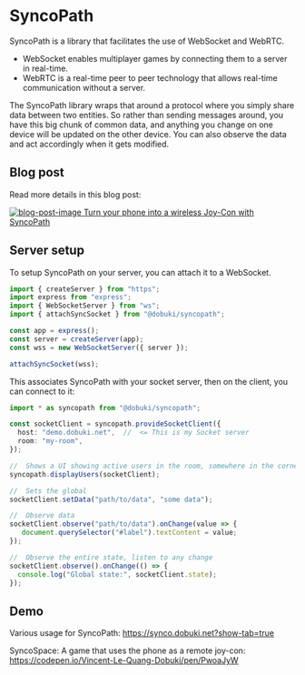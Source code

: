 # SyncoPath

SyncoPath is a library that facilitates the use of WebSocket and WebRTC.

- WebSocket enables multiplayer games by connecting them to a server in real-time.
- WebRTC is a real-time peer to peer technology that allows real-time communication without a server.

The SyncoPath library wraps that around a protocol where you simply share data between two entities. So rather than sending messages around, you have this big chunk of common data, and anything you change on one device will be updated on the other device. You can also observe the data and act accordingly when it gets modified.

## Blog post

Read more details in this blog post:

[![blog-post-image](https://media2.dev.to/dynamic/image/width=1000,height=420,fit=cover,gravity=auto,format=auto/https%3A%2F%2Fdev-to-uploads.s3.amazonaws.com%2Fuploads%2Farticles%2Fukbusif4uozl1kv1qo99.png) Turn your phone into a wireless Joy-Con with SyncoPath](https://dev.to/jacklehamster/turn-your-phone-into-a-wireless-joy-con-with-syncopath-cbb)

## Server setup

To setup SyncoPath on your server, you can attach it to a WebSocket.

```typescript
import { createServer } from "https";
import express from "express";
import { WebSocketServer } from "ws";
import { attachSyncSocket } from "@dobuki/syncopath";

const app = express();
const server = createServer(app);
const wss = new WebSocketServer({ server });

attachSyncSocket(wss);
```

This associates SyncoPath with your socket server, then on the client, you can connect to it:

```typescript
import * as syncopath from "@dobuki/syncopath";

const socketClient = syncopath.provideSocketClient({
  host: "demo.dobuki.net",  //  <= This is my Socket server
  room: "my-room",
});

//  Shows a UI showing active users in the room, somewhere in the corner
syncopath.displayUsers(socketClient);

//  Sets the global
socketClient.setData("path/to/data", "some data");

//  Observe data
socketClient.observe("path/to/data").onChange(value => {
   document.querySelector("#label").textContent = value;
});

//  Observe the entire state, listen to any change
socketClient.observe().onChange(() => {
  console.log("Global state:", socketClient.state);
});
```

## Demo

Various usage for SyncoPath:
<https://synco.dobuki.net?show-tab=true>

SyncoSpace: A game that uses the phone as a remote joy-con:
<https://codepen.io/Vincent-Le-Quang-Dobuki/pen/PwoaJyW>
